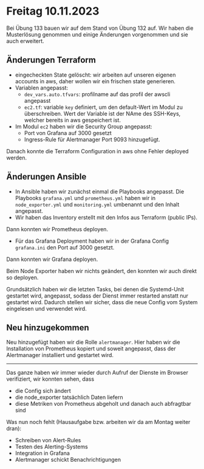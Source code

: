 # Freitag 10.11.2023

Bei Übung 133 bauen wir auf dem Stand von Übung 132 auf. Wir haben die Musterlösung genommen und einige Änderungen vorgenommen und sie auch erweitert.

## Änderungen Terraform

- eingecheckten State gelöscht: wir arbeiten auf unseren eigenen accounts in aws, daher wollen wir ein frischen state generieren.
- Variablen angepasst:
  - `dev_vars.auto.tfvars`: profilname auf das profil der awscli angepasst
  - `ec2.tf`: variable `key` definiert, um den default-Wert im Modul zu überschreiben. Wert der Variable ist der NAme des SSH-Keys, welcher bereits in aws gespeichert ist. 
- Im Modul `ec2` haben wir die Security Group angepasst:
  - Port von Grafana auf 3000 gesetzt
  - Ingress-Rule für Alertmanager Port 9093 hinzugefügt. 

Danach konnte die Terraform Configuration in aws ohne Fehler deployed werden.

## Änderungen Ansible

- In Ansible haben wir zunächst einmal die Playbooks angepasst. Die Playbooks `grafana.yml` und `prometheus.yml` haben wir in `node_exporter.yml` und `monitoring.yml` umbenannt und den Inhalt angepasst.
- Wir haben das Inventory erstellt mit den Infos aus Terraform (public IPs).

Dann konnten wir Prometheus deployen.

- Für das Grafana Deployment haben wir in der Grafana Config `grafana.ini` den Port auf 3000 gesetzt.

Dann konnten wir Grafana deployen.

Beim Node Exporter haben wir nichts geändert, den konnten wir auch direkt so deployen.

Grundsätzlich haben wir die letzten Tasks, bei denen die Systemd-Unit gestartet wird, angepasst, sodass der Dienst immer restarted anstatt nur gestartet wird. Dadurch stellen wir sicher, dass die neue Config vom System eingelesen und verwendet wird.

## Neu hinzugekommen

Neu hinzugefügt haben wir die Rolle `alertmanager`. Hier haben wir die Installation von Prometheus kopiert und soweit angepasst, dass der Alertmanager installiert und gestartet wird.

---

Das ganze haben wir immer wieder durch Aufruf der Dienste im Browser verifiziert, wir konnten sehen, dass

- die Config sich ändert
- die node_exporter tatsächlich Daten liefern
- diese Metriken von Prometheus abgeholt und danach auch abfragtbar sind

Was nun noch fehlt (Hausaufgabe bzw. arbeiten wir da am Montag weiter dran):

- Schreiben von Alert-Rules
- Testen des Alerting-Systems
- Integration in Grafana
- Alertmanager schickt Benachrichtigungen
